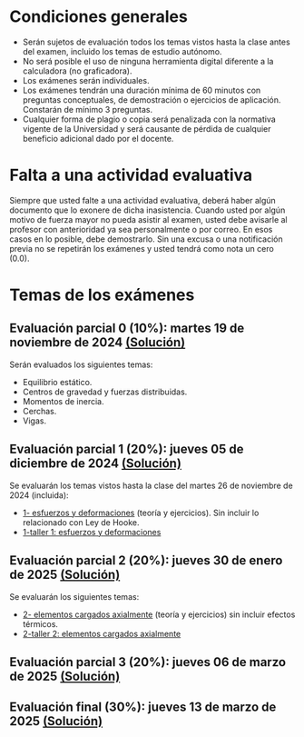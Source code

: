 # Condiciones generales
- Serán sujetos de evaluación todos los temas vistos hasta la clase antes del examen, incluido los temas de estudio autónomo.
- No será posible el uso de ninguna herramienta digital diferente a la calculadora (no graficadora).
- Los exámenes serán individuales.
- Los exámenes tendrán una duración mínima de 60 minutos con preguntas conceptuales, de demostración o ejercicios de aplicación. Constarán de mínimo 3 preguntas.
- Cualquier forma de plagio o copia será penalizada con la normativa vigente de la Universidad y será causante de pérdida de cualquier beneficio adicional dado por el docente.

# Falta a una actividad evaluativa
Siempre que usted falte a una actividad evaluativa, deberá haber algún documento que lo exonere de dicha inasistencia. Cuando usted por algún motivo de fuerza mayor no pueda asistir al examen, usted debe avisarle al profesor con anterioridad ya sea personalmente o por correo. En esos casos en lo posible, debe demostrarlo. Sin una excusa o una notificación previa no se repetirán los exámenes y usted tendrá como nota un cero (0.0).

# Temas de los exámenes

## Evaluación parcial 0 (10%): martes 19 de noviembre de 2024 [(Solución)]()
Serán evaluados los siguientes temas:
* Equilibrio estático.
* Centros de gravedad y fuerzas distribuidas.
* Momentos de inercia.
* Cerchas.
* Vigas.
## Evaluación parcial 1 (20%): jueves 05 de diciembre de 2024 [(Solución)]()
Se evaluarán los temas vistos hasta la clase del martes 26 de noviembre de 2024 (incluida):
* [1- esfuerzos y deformaciones](https://drive.google.com/open?id=104lKfI1VRzslMdFB1pAwGhERrh9oGN1h&usp=drive_fs) (teoría y ejercicios). Sin incluir lo relacionado con Ley de Hooke.
* [1-taller 1: esfuerzos y deformaciones](https://drive.google.com/open?id=10QgibnqjxKvLfkhXx6CiD0RVWCu-3Cy_&usp=drive_fs)
## Evaluación parcial 2 (20%): jueves 30 de enero de 2025 [(Solución)]()
Se evaluarán los siguientes temas:
* [2- elementos cargados axialmente](https://drive.google.com/file/d/10k0Oat643NL9DCfbBcMMtVzHKVx1LNF5/view?usp=sharing) (teoría y ejercicios) sin incluir efectos térmicos.
* [2-taller 2: elementos cargados axialmente](https://drive.google.com/file/d/10mEBuyAbF8UjK9lb3uoxn1nTgEtrBfOL/view?usp=sharing)

## Evaluación parcial 3 (20%): jueves 06 de marzo de 2025 [(Solución)]()
## Evaluación final (30%): jueves 13 de marzo de 2025 [(Solución)]()
